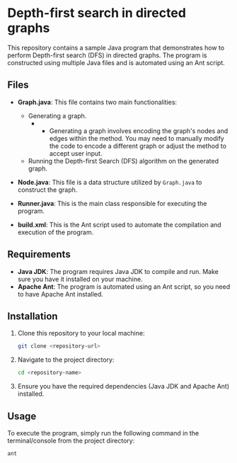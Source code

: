 # Depth-first search in directed graphs

This repository contains a sample Java program that demonstrates how to perform Depth-first search (DFS) in directed graphs. The program is constructed using multiple Java files and is automated using an Ant script.

## Files

- **Graph.java**: This file contains two main functionalities:
    - Generating a graph.
      - - Generating a graph involves encoding the graph's nodes and edges within the method. You may need to manually modify the code to encode a different graph or adjust the method to accept user input.
    - Running the Depth-first Search (DFS) algorithm on the generated graph.

- **Node.java**: This file is a data structure utilized by `Graph.java` to construct the graph.

- **Runner.java**: This is the main class responsible for executing the program.

- **build.xml**: This is the Ant script used to automate the compilation and execution of the program.

## Requirements

- **Java JDK**: The program requires Java JDK to compile and run. Make sure you have it installed on your machine.
- **Apache Ant**: The program is automated using an Ant script, so you need to have Apache Ant installed.

## Installation

1. Clone this repository to your local machine:

    ```bash
    git clone <repository-url>
    ```

2. Navigate to the project directory:

    ```bash
    cd <repository-name>
    ```

3. Ensure you have the required dependencies (Java JDK and Apache Ant) installed.

## Usage

To execute the program, simply run the following command in the terminal/console from the project directory:

```bash
ant
